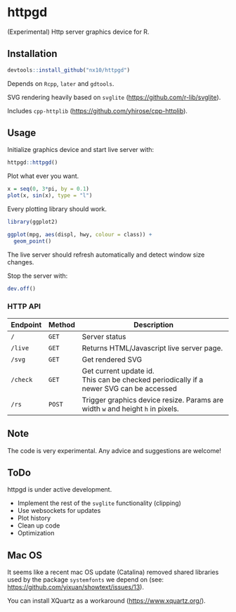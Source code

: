 # httpgd

(Experimental) Http server graphics device for R.

## Installation

```R
devtools::install_github("nx10/httpgd")
```

Depends on `Rcpp`, `later` and `gdtools`.

SVG rendering heavily based on `svglite` (https://github.com/r-lib/svglite).

Includes `cpp-httplib` (https://github.com/yhirose/cpp-httplib).

## Usage

Initialize graphics device and start live server with:

```R
httpgd::httpgd()
```

Plot what ever you want.

```R
x = seq(0, 3*pi, by = 0.1)
plot(x, sin(x), type = "l")
```

Every plotting library should work.

```R
library(ggplot2)

ggplot(mpg, aes(displ, hwy, colour = class)) +
  geom_point()

```

The live server should refresh automatically and detect window size changes.

Stop the server with:

```R
dev.off()
```

### HTTP API

| Endpoint | Method | Description |
|----------|--------|-------------|
| `/`        | `GET`  | Server status |
| `/live`    | `GET`  | Returns HTML/Javascript live server page. |
| `/svg`     | `GET`  | Get rendered SVG |
| `/check`   | `GET`  | Get current update id.<br/> This can be checked periodically if a newer SVG can be accessed |
| `/rs`      | `POST` | Trigger graphics device resize. Params are width `w` and height `h` in pixels. |


## Note

The code is very experimental. Any advice and suggestions are welcome!

## ToDo

httpgd is under active development.

* Implement the rest of the `svglite` functionality (clipping)
* Use websockets for updates
* Plot history
* Clean up code
* Optimization

## Mac OS

It seems like a recent mac OS update (Catalina) removed shared libraries used by the package `systemfonts` we depend on (see: https://github.com/yixuan/showtext/issues/13).

You can install XQuartz as a workaround (https://www.xquartz.org/).